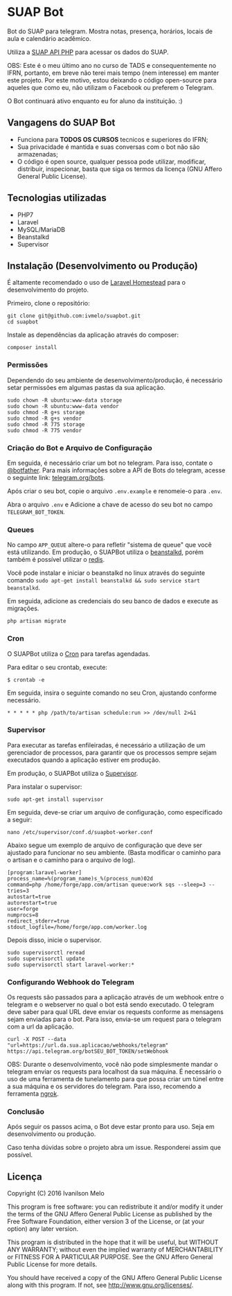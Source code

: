 # SUAP Bot
Bot do SUAP para telegram. Mostra notas, presença, horários, locais de aula e calendário acadêmico.

Utiliza a [SUAP API PHP](https://github.com/ivmelo/suap-api-php) para acessar os dados do SUAP.

OBS: Este é o meu último ano no curso de TADS e consequentemente no IFRN, portanto, em breve não terei mais tempo (nem interesse) em manter este projeto. Por este motivo, estou deixando o código open-source para aqueles que como eu, não utilizam o Facebook ou preferem o Telegram.

O Bot continuará ativo enquanto eu for aluno da instituição. :)

## Vangagens do SUAP Bot
- Funciona para **TODOS OS CURSOS** tecnicos e superiores do IFRN;
- Sua privacidade é mantida e suas conversas com o bot não são armazenadas;
- O código é open source, qualquer pessoa pode utilizar, modificar, distribuir, inspecionar, basta que siga os termos da licença (GNU Affero General Public License).

## Tecnologias utilizadas
- PHP7
- Laravel
- MySQL/MariaDB
- Beanstalkd
- Supervisor

## Instalação (Desenvolvimento ou Produção)
É altamente recomendado o uso de [Laravel Homestead](https://laravel.com/docs/5.4/homestead) para o desenvolvimento do projeto.

Primeiro, clone o repositório:
```
git clone git@github.com:ivmelo/suapbot.git
cd suapbot
```

Instale as dependências da aplicação através do composer:
```
composer install
```

### Permissões
Dependendo do seu ambiente de desenvolvimento/produção, é necessário setar permissões em algumas pastas da sua aplicação.
```
sudo chown -R ubuntu:www-data storage
sudo chown -R ubuntu:www-data vendor
sudo chmod -R g+s storage
sudo chmod -R g+s vendor
sudo chmod -R 775 storage
sudo chmod -R 775 vendor
```

### Criação do Bot e Arquivo de Configuração
Em seguida, é necessário criar um bot no telegram. Para isso, contate o [@botfather](https://telegram.me/botfather). Para mais informações sobre a API de Bots do telegram, acesse o seguinte link: [telegram.org/bots](https://core.telegram.org/bots).

Após criar o seu bot, copie o arquivo `.env.example` e renomeie-o para `.env`.

Abra o arquivo `.env` e Adicione a chave de acesso do seu bot no campo `TELEGRAM_BOT_TOKEN`.


### Queues
No campo `APP_QUEUE` altere-o para refletir "sistema de queue" que você está utilizando. Em produção, o SUAPBot utiliza o [beanstalkd](http://kr.github.io/beanstalkd/), porém também é possível utilizar o [redis](https://redis.io).

Você pode instalar e iniciar o beanstalkd no linux através do seguinte comando `sudo apt-get install beanstalkd && sudo service start beanstalkd`.

Em seguida, adicione as credenciais do seu banco de dados e execute as migrações.

```
php artisan migrate
```

### Cron
O SUAPBot utiliza o [Cron](https://en.wikipedia.org/wiki/Cron) para tarefas agendadas.

Para editar o seu crontab, execute:
```
$ crontab -e
```

Em seguida, insira o seguinte comando no seu Cron, ajustando conforme necessário.

```
* * * * * php /path/to/artisan schedule:run >> /dev/null 2>&1
```

### Supervisor
Para executar as tarefas enfileiradas, é necessário a utilização de um gerenciador de processos, para garantir que os processos sempre sejam executados quando a aplicação estiver em produção.

Em produção, o SUAPBot utiliza o [Supervisor](http://supervisord.org).

Para instalar o supervisor:
```
sudo apt-get install supervisor
```

Em seguida, deve-se criar um arquivo de configuração, como especificado a seguir:
```
nano /etc/supervisor/conf.d/suapbot-worker.conf
```

Abaixo segue um exemplo de arquivo de configuração que deve ser ajustado para funcionar no seu ambiente. (Basta modificar o caminho para o artisan e o caminho para o arquivo de log).
```
[program:laravel-worker]
process_name=%(program_name)s_%(process_num)02d
command=php /home/forge/app.com/artisan queue:work sqs --sleep=3 --tries=3
autostart=true
autorestart=true
user=forge
numprocs=8
redirect_stderr=true
stdout_logfile=/home/forge/app.com/worker.log
```

Depois disso, inicie o supervisor.
```
sudo supervisorctl reread
sudo supervisorctl update
sudo supervisorctl start laravel-worker:*
```

### Configurando Webhook do Telegram
Os requests são passados para a aplicação através de um webhook entre o telegram e o webserver no qual o bot está sendo executado. O telegram deve saber para qual URL deve enviar os requests conforme as mensagens sejam enviadas para o bot. Para isso, envia-se um request para o telegram com a url da aplicação.
```
curl -X POST --data "url=https://url.da.sua.aplicacao/webhooks/telegram" https://api.telegram.org/botSEU_BOT_TOKEN/setWebhook
```

OBS: Durante o desenvolvimento, você não pode simplesmente mandar o telegram enviar os requests para localhost da sua máquina. É necessário o uso de uma ferramenta de tunelamento para que possa criar um túnel entre a sua máquina e os servidores do telegram. Para isso, recomendo a ferramenta [ngrok](https://ngrok.com).


### Conclusão
Após seguir os passos acima, o Bot deve estar pronto para uso. Seja em desenvolvimento ou produção.

Caso tenha dúvidas sobre o projeto abra um issue. Responderei assim que possível.


## Licença
Copyright (C) 2016  Ivanilson Melo

This program is free software: you can redistribute it and/or modify
it under the terms of the GNU Affero General Public License as published
by the Free Software Foundation, either version 3 of the License, or
(at your option) any later version.

This program is distributed in the hope that it will be useful,
but WITHOUT ANY WARRANTY; without even the implied warranty of
MERCHANTABILITY or FITNESS FOR A PARTICULAR PURPOSE.  See the
GNU Affero General Public License for more details.

You should have received a copy of the GNU Affero General Public License
along with this program.  If not, see <http://www.gnu.org/licenses/>.
